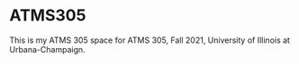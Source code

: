 # ATMS305
This is my ATMS 305 space for ATMS 305, Fall 2021,
University of Illinois at Urbana-Champaign.
